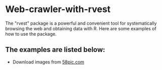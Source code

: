 # Web-crawler-with-rvest #
The "rvest" package is a powerful and convenient tool for systematically browsing the web and obtaining data with R. Here are some examples of how to use the package.

## The examples are listed below: ##
- Download images from [58pic.com](http://www.58pic.com/)
